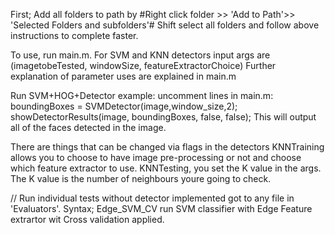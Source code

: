 First; Add all folders to path by #Right click folder >> 'Add to Path'>> 'Selected Folders and subfolders'#
       Shift select all folders and follow above instructions to complete faster. 

To use, run main.m. 
For SVM and KNN detectors input args are (imagetobeTested, windowSize, featureExtractorChoice)
Further explanation of parameter uses are explained in main.m

Run SVM+HOG+Detector example:
uncomment lines in main.m: 
boundingBoxes = SVMDetector(image,window_size,2);
showDetectorResults(image, boundingBoxes, false, false); 
This will output all of the faces detected in the image.

There are things that can be changed via flags in the detectors
KNNTraining allows you to choose to have image pre-processing or not and choose which feature extractor to use. 
KNNTesting, you set the K value in the args. The K value is the number of neighbours youre going to check. 


// Run individual tests without detector implemented got to any file in 'Evaluators'. Syntax; Edge_SVM_CV run SVM classifier with
Edge Feature extrartor wit Cross validation applied. 
